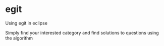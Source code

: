 egit
====

Using egit in eclipse

Simply find your interested category and find solutions to questions using the algorithm

